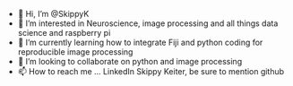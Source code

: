 - 👋 Hi, I’m @SkippyK
- 👀 I’m interested in Neuroscience, image processing and all things data science and raspberry pi
- 🌱 I’m currently learning how to integrate Fiji and python coding for reproducible image processing
- 💞️ I’m looking to collaborate on python and image processing
- 📫 How to reach me ... LinkedIn Skippy Keiter, be sure to mention github

<!---
SkippyK/SkippyK is a ✨ special ✨ repository because its `README.md` (this file) appears on your GitHub profile.
You can click the Preview link to take a look at your changes.
--->
